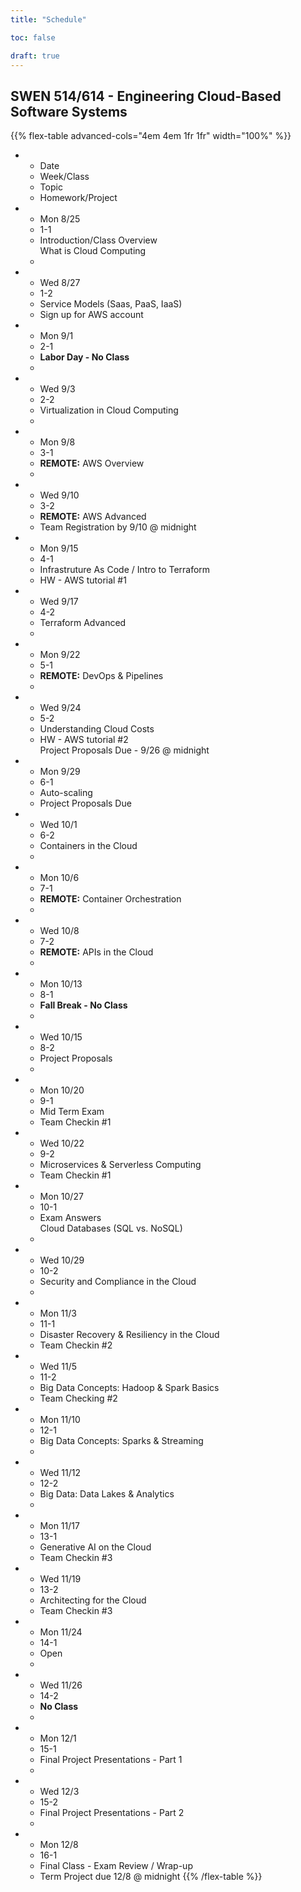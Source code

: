 ```yaml
---
title: "Schedule"

toc: false

draft: true
---
```


## SWEN 514/614 - Engineering Cloud-Based Software Systems

{{% flex-table advanced-cols="4em 4em 1fr 1fr" width="100%" %}}
- * Date
  * Week/Class
  * Topic
  * Homework/Project

- * Mon 8/25
  * 1-1
  * Introduction/Class Overview\
    What is Cloud Computing
  * 

- * Wed 8/27
  * 1-2
  * Service Models (Saas, PaaS, IaaS)
  * Sign up for AWS account

- * Mon 9/1
  * 2-1
  * **Labor Day - No Class**
  * 

- * Wed 9/3
  * 2-2
  * Virtualization in Cloud Computing
  * 

- * Mon 9/8
  * 3-1
  * **REMOTE:** AWS Overview
  * 

- * Wed 9/10
  * 3-2
  * **REMOTE:** AWS Advanced
  * Team Registration by 9/10 @ midnight

- * Mon 9/15
  * 4-1
  * Infrastruture As Code / Intro to Terraform
  * HW - AWS tutorial #1

- * Wed 9/17
  * 4-2
  * Terraform Advanced
  * 

- * Mon 9/22
  * 5-1
  * **REMOTE:** DevOps & Pipelines
  * 

- * Wed 9/24
  * 5-2
  * Understanding Cloud Costs
  * HW - AWS tutorial #2\
    Project Proposals Due - 9/26 @ midnight

- * Mon 9/29
  * 6-1
  * Auto-scaling
  * Project Proposals Due

- * Wed 10/1
  * 6-2
  * Containers in the Cloud
  * 

- * Mon 10/6
  * 7-1
  * **REMOTE:** Container Orchestration
  * 

- * Wed 10/8
  * 7-2
  * **REMOTE:** APIs in the Cloud
  * 

- * Mon 10/13
  * 8-1
  * **Fall Break - No Class**
  * 

- * Wed 10/15
  * 8-2
  * Project Proposals
  * 

- * Mon 10/20
  * 9-1
  * Mid Term Exam
  * Team Checkin #1

- * Wed 10/22
  * 9-2
  * Microservices & Serverless Computing
  * Team Checkin #1

- * Mon 10/27
  * 10-1
  * Exam Answers\
    Cloud Databases (SQL vs. NoSQL)
  * 

- * Wed 10/29
  * 10-2
  * Security and Compliance in the Cloud
  * 

- * Mon 11/3
  * 11-1
  * Disaster Recovery & Resiliency in the Cloud
  * Team Checkin #2

- * Wed 11/5
  * 11-2
  * Big Data Concepts: Hadoop & Spark Basics
  * Team Checking #2

- * Mon 11/10
  * 12-1
  * Big Data Concepts: Sparks & Streaming
  * 

- * Wed 11/12
  * 12-2
  * Big Data: Data Lakes & Analytics
  * 

- * Mon 11/17
  * 13-1
  * Generative AI on the Cloud
  * Team Checkin #3

- * Wed 11/19
  * 13-2
  * Architecting for the Cloud
  * Team Checkin #3

- * Mon 11/24
  * 14-1
  * Open
  * 

- * Wed 11/26
  * 14-2
  * **No Class**
  * 

- * Mon 12/1
  * 15-1
  * Final Project Presentations - Part 1
  * 

- * Wed 12/3
  * 15-2
  * Final Project Presentations - Part 2
  * 

- * Mon 12/8
  * 16-1
  * Final Class - Exam Review / Wrap-up
  * Term Project due 12/8 @ midnight
{{% /flex-table %}}